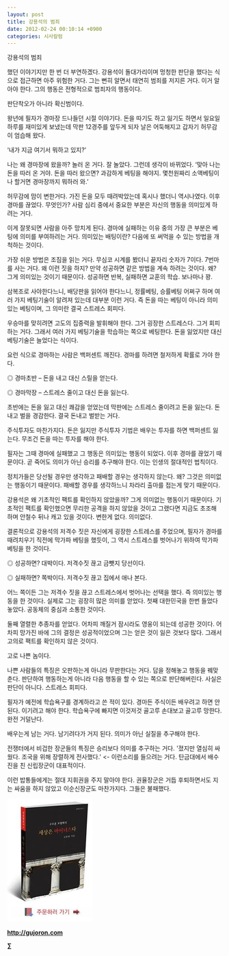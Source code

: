 ```yaml
---
layout: post
title: 강용석의 범죄
date: 2012-02-24 00:10:14 +0900
categories: 시사칼럼
---
```

강용석의 범죄 

했던 이야기지만 한 번 더 부연하겠다. 강용석이 돌대가리이며 멍청한 판단을 했다는 식으로 접근하면 아주 위험한 거다. 그는 뻔히 알면서 태연히 범죄를 저지른 거다. 이거 알아야 한다. 그의 행동은 전형적으로 범죄자의 행동이다. 

판단착오가 아니라 확신범이다. 

왕년에 필자가 경마장 드나들던 시절 이야기다. 돈을 따기도 하고 잃기도 하면서 일요일 하루를 재미있게 보냈는데 막판 12경주를 앞두게 되자 날은 어둑해지고 갑자기 허무감이 엄습해 왔다. 

‘내가 지금 여기서 뭐하고 있지?’ 

나는 왜 경마장에 왔을까? 놀러 온 거다. 잘 놀았다. 그런데 생각이 바뀌었다. ‘맞아 나는 돈을 따러 온 거야. 돈을 따러 왔으면? 과감하게 베팅을 해야지. 몇천원짜리 소액베팅이나 할거면 경마장까지 뭐하러 와.’ 

허무감에 맘이 변한거다. 가진 돈을 모두 때려박았는데 혹시나 했더니 역시나였다. 이후 경마를 끊었다. 무엇인가? 사람 심리 중에서 중요한 부분은 자신의 행동을 의미있게 하려는 거다. 

이게 잘못되면 사람을 아주 망치게 된다. 경마에 실패하는 이유 중의 가장 큰 부분은 베팅에 의미를 부여하려는 거다. 의미있는 배팅이란? 다음에 또 써먹을 수 있는 방법을 개척하는 것이다. 

가장 쉬운 방법은 조짐을 읽는 거다. 무심코 시계를 봤더니 끝자리 숫자가 7이다. 7번마를 사는 거다. 왜 이런 짓을 하지? 만약 성공하면 같은 방법을 계속 하려는 것이다. 왜? 그게 의미있는 것이기 때문이다. 성공하면 반복, 실패하면 교훈의 학습. 보나마나 꽝. 

삼복조로 사야한다느니, 배당판을 읽어야 한다느니, 정률베팅, 승률베팅 어쩌구 하며 여러 가지 베팅기술이 알려져 있는데 대부분 이런 거다. 즉 돈을 따는 베팅이 아니라 의미있는 베팅이며, 그 의미란 결국 스트레스 회피다. 

우승마를 맞히려면 고도의 집중력을 발휘해야 한다. 그거 굉장한 스트레스다. 그거 회피하는 거다. 그래서 여러 가지 베팅기술을 학습하는 쪽으로 베팅한다. 돈을 잃었지만 대신 베팅기술은 늘었다는 식이다. 

요런 식으로 경마하는 사람은 백퍼센트 깨진다. 경마를 하려면 철저하게 확률로 가야 한다. 

◎ 경마초반 – 돈을 내고 대신 스릴을 얻는다. 

  
◎ 경마막장 – 스트레스 줄이고 대신 돈을 잃는다. 

초반에는 돈을 잃고 대신 쾌감을 얻었는데 막판에는 스트레스 줄이려고 돈을 잃는다. 돈 내고 벌을 경감한다. 결국 돈내고 벌받는 거다. 

주식투자도 마찬가지다. 돈은 잃지만 주식투자 기법은 배우는 투자를 하면 백퍼센트 잃는다. 무조건 돈을 따는 투자를 해야 한다. 

필자는 그때 경마에 실패했고 그 행동은 의미있는 행동이 되었다. 이후 경마를 끊었기 때문이다. 곧 죽어도 의미가 아닌 승리를 추구해야 한다. 이는 인생의 절대적인 법칙이다. 

정치가들은 당선될 경우만 생각하고 패배할 경우는 생각하지 않는다. 왜? 그것은 의미없는 행동이기 때문이다. 패배할 경우를 생각하느니 차라리 출마를 접는게 맞기 때문이다. 

강용석은 왜 기초적인 팩트를 확인하지 않았을까? 그게 의미없는 행동이기 때문이다. 기초적인 팩트를 확인했으면 무리한 공격을 하지 않았을 것이고 그랬다면 지금도 초조해 하며 안철수 뒤나 캐고 있을 것이다. 변한게 없다. 의미없다. 

결론적으로 강용석의 저격수 짓은 자신에게 굉장한 스트레스를 주었으며, 필자가 경마를 때려치우기 직전에 막가파 베팅을 했듯이, 그 역시 스트레스를 벗어나기 위하여 막가파 베팅을 한 것이다. 

◎ 성공하면? 대박이다. 저격수짓 끊고 금뺏지 당선이다. 

  
◎ 실패하면? 쪽박이다. 저격수짓 끊고 집에서 애나 본다. 

어느 쪽이든 그는 저격수 짓을 끊고 스트레스에서 벗어나는 선택을 했다. 즉 의미있는 행동을 한 것이다. 실제로 그는 굉장히 많은 의미를 얻었다. 첫째 대한민국을 한번 들었다 놓았다. 공동체의 중심과 소통한 것이다. 

둘째 열렬한 추종자를 얻었다. 어차피 깨질거 잠시라도 영웅이 되는데 성공한 것이다. 어차피 망가진 바에 그의 결정은 성공적이었으며 그는 얻은 것이 잃은 것보다 많다. 그래서 고의로 팩트를 확인하지 않은 것이다. 

고로 나쁜 놈이다. 

나쁜 사람들의 특징은 오판하는게 아니라 무판한다는 거다. 답을 정해놓고 행동을 꿰맞춘다. 판단하여 행동하는게 아니라 다음 행동을 할 수 있는 쪽으로 판단해버린다. 사실은 판단이 아니다. 스트레스 회피다. 

필자가 예전에 학습욕구를 경계하라고 쓴 적이 있다. 경마든 주식이든 배우려고 하면 안 된다. 이기려고 해야 한다. 학습욕구에 빠지면 이것저것 골고루 손대보고 골고루 망한다. 완전 거덜난다. 



배우는게 남는 거다. 남기려다가 거지 된다. 의미가 아닌 실질을 추구해야 한다.



전쟁터에서 비겁한 장군들의 특징은 승리보다 의미를 추구하는 거다. '졌지만 열심히 싸웠다. 조국을 위해 장렬하게 전사했다.' <- 이런소리를 들으려는 거다. 탄금대에서 배수진을 친 신립장군이 대표적이다. 



이런 밥통들에게는 절대 지휘권을 주지 말아야 한다. 권율장군은 거듭 후퇴하면서도 지는 싸움을 하지 않았고 이순신장군도 마찬가지다. 그들은 불패했다. 











<a href="?mid=book_minus&act=dispBoardWrite" target="_self"><img alt="0.JPG" src="files/attach/images/198/668/222/0.JPG" width="200" height="287" /> </a>


  






**http://gujoron.com**  


**∑**